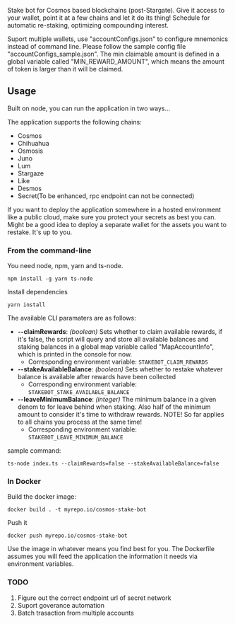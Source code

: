 Stake bot for Cosmos based blockchains (post-Stargate). Give it access to your wallet, point it at a few chains and let it do its thing! Schedule for automatic re-staking, optimizing compounding interest.

Suport multiple wallets, use "accountConfigs.json" to configure mnemonics instead of command line. Please follow the sample config file "accountConfigs_sample.json". The min claimable amount is defined in a global variable called "MIN_REWARD_AMOUNT", which means the amount of token is larger than it will be claimed.

## Usage
Built on node, you can run the application in two ways...

The application supports the following chains:

* Cosmos
* Chihuahua
* Osmosis
* Juno
* Lum
* Stargaze
* Like
* Desmos
* Secret(To be enhanced, rpc endpoint can not be connected)

If you want to deploy the application somewhere in a hosted environment like a public cloud, make sure you protect your secrets as best you can. Might be a good idea to deploy a separate wallet for the assets you want to restake. It's up to you. 

### From the command-line

You need node, npm, yarn and ts-node. 

`npm install -g yarn ts-node`

Install dependencies

`yarn install`


The available CLI paramaters are as follows:

* **--claimRewards**: *(boolean)* Sets whether to claim available rewards, if it's false, the script will query and store all available balances and staking balances in a global map variable called "MapAccountInfo", which is printed in the console for now.
  * Corresponding environment variable: `STAKEBOT_CLAIM_REWARDS`
* **--stakeAvailableBalance**: *(boolean)* Sets whether to restake whatever balance is available after rewards have been collected
  * Corresponding environment variable: `STAKEBOT_STAKE_AVAILABLE_BALANCE`
* **--leaveMinimumBalance**: *(integer)* The minimum balance in a given denom to for leave behind when staking. Also half of the minimum amount to consider it's time to withdraw rewards. NOTE! So far applies to all chains you process at the same time!
  * Corresponding environment variable: `STAKEBOT_LEAVE_MINIMUM_BALANCE`


sample command:

`ts-node index.ts --claimRewards=false --stakeAvailableBalance=false`


### In Docker

Build the docker image: 

`docker build . -t myrepo.io/cosmos-stake-bot`

Push it

`docker push myrepo.io/cosmos-stake-bot`

Use the image in whatever means you find best for you. The Dockerfile assumes you will feed the application the information it needs via environment variables. 

### TODO
1. Figure out the correct endpoint url of secret network
2. Suport goverance automation
3. Batch trasaction from multiple accounts
